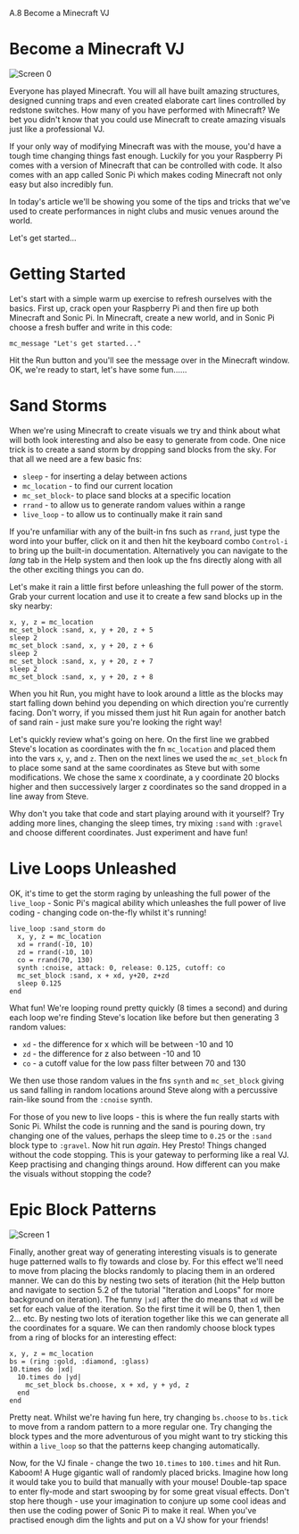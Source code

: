 A.8 Become a Minecraft VJ

# Become a Minecraft VJ

![Screen 0](../images/tutorial/articles/A.08-minecraft-vj/minecraft-vj-0-small.png)

Everyone has played Minecraft. You will all have built amazing
structures, designed cunning traps and even created elaborate cart lines
controlled by redstone switches. How many of you have performed with
Minecraft? We bet you didn't know that you could use Minecraft to create
amazing visuals just like a professional VJ.

If your only way of modifying Minecraft was with the mouse, you'd have a
tough time changing things fast enough. Luckily for you your Raspberry
Pi comes with a version of Minecraft that can be controlled with
code. It also comes with an app called Sonic Pi which makes coding
Minecraft not only easy but also incredibly fun.

In today's article we'll be showing you some of the tips and tricks that
we've used to create performances in night clubs and music venues around
the world.

Let's get started...

# Getting Started

Let's start with a simple warm up exercise to refresh ourselves with the
basics.  First up, crack open your Raspberry Pi and then fire up both
Minecraft and Sonic Pi. In Minecraft, create a new world, and in Sonic
Pi choose a fresh buffer and write in this code:

```
mc_message "Let's get started..."
```
    
Hit the Run button and you'll see the message over in the Minecraft
window. OK, we're ready to start, let's have some fun......

# Sand Storms

When we're using Minecraft to create visuals we try and think about what
will both look interesting and also be easy to generate from code. One
nice trick is to create a sand storm by dropping sand blocks from the
sky. For that all we need are a few basic fns:

* `sleep` - for inserting a delay between actions
* `mc_location` - to find our current location
* `mc_set_block`-  to place sand blocks at a specific location
* `rrand` - to allow us to generate random values within a range
* `live_loop` - to allow us to continually make it rain sand

If you're unfamiliar with any of the built-in fns such as `rrand`, just
type the word into your buffer, click on it and then hit the keyboard
combo `Control-i` to bring up the built-in documentation. Alternatively
you can navigate to the *lang* tab in the Help system and then look up
the fns directly along with all the other exciting things you can do.

Let's make it rain a little first before unleashing the full power of
the storm. Grab your current location and use it to create a few sand
blocks up in the sky nearby:

```
x, y, z = mc_location
mc_set_block :sand, x, y + 20, z + 5
sleep 2
mc_set_block :sand, x, y + 20, z + 6
sleep 2
mc_set_block :sand, x, y + 20, z + 7
sleep 2
mc_set_block :sand, x, y + 20, z + 8
```
    
When you hit Run, you might have to look around a little as the blocks
may start falling down behind you depending on which direction you're
currently facing. Don't worry, if you missed them just hit Run again for
another batch of sand rain - just make sure you're looking the right
way!

Let's quickly review what's going on here. On the first line we grabbed
Steve's location as coordinates with the fn `mc_location` and placed
them into the vars `x`, `y`, and `z`. Then on the next lines we used the
`mc_set_block` fn to place some sand at the same coordinates as Steve
but with some modifications. We chose the same x coordinate, a y
coordinate 20 blocks higher and then successively larger z coordinates
so the sand dropped in a line away from Steve.

Why don't you take that code and start playing around with it yourself?
Try adding more lines, changing the sleep times, try mixing `:sand` with
`:gravel` and choose different coordinates. Just experiment and have fun!

# Live Loops Unleashed

OK, it's time to get the storm raging by unleashing the full power of
the `live_loop` - Sonic Pi's magical ability which unleashes the full
power of live coding - changing code on-the-fly whilst it's running!

```
live_loop :sand_storm do
  x, y, z = mc_location
  xd = rrand(-10, 10)
  zd = rrand(-10, 10)
  co = rrand(70, 130)
  synth :cnoise, attack: 0, release: 0.125, cutoff: co
  mc_set_block :sand, x + xd, y+20, z+zd
  sleep 0.125
end
```
    
What fun! We're looping round pretty quickly (8 times a second) and
during each loop we're finding Steve's location like before but then
generating 3 random values:

* `xd` - the difference for x which will be between -10 and 10
* `zd` - the difference for z also between -10 and 10
* `co` - a cutoff value for the low pass filter between 70 and 130

We then use those random values in the fns `synth` and `mc_set_block`
giving us sand falling in random locations around Steve along with a
percussive rain-like sound from the `:cnoise` synth.

For those of you new to live loops - this is where the fun really starts
with Sonic Pi. Whilst the code is running and the sand is pouring down,
try changing one of the values, perhaps the sleep time to `0.25` or the
`:sand` block type to `:gravel`. Now hit run *again*. Hey Presto! Things
changed without the code stopping. This is your gateway to performing
like a real VJ. Keep practising and changing things around. How
different can you make the visuals without stopping the code?

# Epic Block Patterns

![Screen 1](../images/tutorial/articles/A.08-minecraft-vj/minecraft-vj-1-small.png)

Finally, another great way of generating interesting visuals is to
generate huge patterned walls to fly towards and close by. For this
effect we'll need to move from placing the blocks randomly to placing
them in an ordered manner. We can do this by nesting two sets of
iteration (hit the Help button and navigate to section 5.2 of the
tutorial "Iteration and Loops" for more background on iteration). The
funny `|xd|` after the do means that `xd` will be set for each value of
the iteration. So the first time it will be 0, then 1, then 2... etc. By
nesting two lots of iteration together like this we can generate all the
coordinates for a square. We can then randomly choose block types from a
ring of blocks for an interesting effect:

```
x, y, z = mc_location
bs = (ring :gold, :diamond, :glass)
10.times do |xd|
  10.times do |yd|
    mc_set_block bs.choose, x + xd, y + yd, z
  end
end
```

Pretty neat. Whilst we're having fun here, try changing `bs.choose` to
`bs.tick` to move from a random pattern to a more regular one. Try
changing the block types and the more adventurous of you might want to
try sticking this within a `live_loop` so that the patterns keep changing
automatically.

Now, for the VJ finale - change the two `10.times` to `100.times` and
hit Run. Kaboom! A Huge gigantic wall of randomly placed bricks. Imagine
how long it would take you to build that manually with your mouse!
Double-tap space to enter fly-mode and start swooping by for some great
visual effects. Don't stop here though - use your imagination to conjure
up some cool ideas and then use the coding power of Sonic Pi to make it
real. When you've practised enough dim the lights and put on a VJ show
for your friends!

